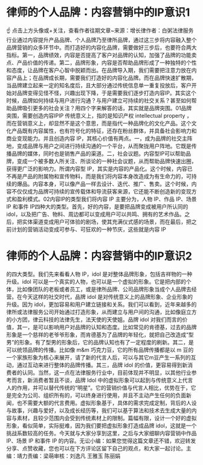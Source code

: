 # 律师的个人品牌：内容营销中的IP意识1

☝ 点击上方头像或+关注，查看作者往期文章~来源：增长律作者：白粥法律服务行业通过内容提升产品品牌、个人品牌乃至律所品牌，通过这三步将内容融入整个品牌营销的众多环节中。而打造好的内容化品牌，需要做好三步后，也要符合两大指标。第一，品牌绩效，内容是否提高了客户对品牌的认知，加强了品牌的功能卖点、产品价值的传递。第二，品牌形象，内容是否帮助品牌形成了一种独特的个性和态度，让品牌在客户心智中脱颖而出。在品牌导入期，我们需要把注意力放在内容产品上；在品牌成长期，需要我们打造好的内容化品牌。而在品牌快速扩散期，当品牌建立起来一定的知名度后，且大部分通过传统信息单一重复投放后，客户开始对品牌变得见怪不怪，兴趣出现下降，于是需要我们逐步打造内容IP。其实这个时候，品牌如何持续与用户进行沟通？与用户建立可持续的社交关系？甚至如何帮助品牌吸引更多的社会关注？用四个字来解答的话，其实就是品牌突围。01品牌突围，需要创造内容IPIP 传统意义上，指的是知识产权 intellectual property ，而在营销意义上，却显然不是这个意思，而是指代一种品牌化的文化产品。这个文化产品既有内容属性，也有符号化的特征，还存在粉丝群体，并具备社会影响力和商业变现能力。并且创造内容 IP，其核心价值有两点。一，成为品牌的社交主阵地，变成品牌与用户之间进行持续沟通的一个平台，从而聚拢用户阵地。它既是传播品牌的媒体，同时也是销售产品的渠道。二，社会议题。内容型IP可以帮助品牌，变成一个被多数人所关注、所谈论的一种社会议题，从而帮助品牌快速出圈，获得更广泛的影响力。所谓内容型 IP，其实是内容的产品化。这个时候，内容已不再是产品的附属物和宣传物料，而是我们将内容本身改造成为有生命力的，可持续的爆品。内容本身，可以像产品一样去设计、迭代、推广、售卖。这个时候，内容不仅仅成为品牌可持续的宣传载体和导流获客来源，它还能不断创造新的变现方式和盈利模式。02内容IP的类型我们将内容 IP 主要分为，人物 IP、作品 IP、场景 IP 和事件 IP四种大的类型。首先，好的内容，是要把品牌变成被用户所认同的 idoI，以及把广告、物料、周边都可以变成用户可以共鸣、拥有的艺术作品。之后，把实体渠道变成用户可体验的剧场，使其充满仪式感的场景，而在最后，把之前计划的营销活动变成可参与、可狂欢的一种节庆，这些就是内容 IP

# 律师的个人品牌：内容营销中的IP意识2

 的四大类型。我们先来看看人物 IP，idol 是对整体品牌形象，包括吉祥物的一种升级。idol 可以是一个真实的人物，也可以是一个虚拟的形象。它是把内部的个体，比如像团队的老板或者员工，或是律所品牌、公司品牌形象当成个人品牌去经营。在今天这样的社交时代，品牌 idol 是对传统意义上的品牌形象、企业形象的升级。因为 idol，更加容易和用户建立链接和关系。我们可以看到，近年来越多的律所或法律服务公司开始通过打造形象，从而建立与用户间的沟通，比如像庭立方的小方团，律云科技的法律先生，法天使的天使姐。品牌 idol 对我们而言的价值，其一，是可以影响用户对品牌的认知和态度。比如常见的肯德基，过去的品牌形象是一个慈祥的老爷爷形象，而肯德基为了品牌的年轻化，就把自己改造成“型男”的形象。有了型男的形象后，它的品牌认知也有了一定程度的刷新。其二，是可以统领品牌的传播。比如像 m&m 巧克力豆，它的所有品牌传播都是以 m 豆的一个家族形象为核心来展开，请了新的代言人后，可以与其它m豆产生一系列的互动，通过互动来进行整体的品牌传播。其三，品牌 idol 的价值，更容易得到新消费者的认同。当然，这一点在法律服务行业中，目前体现并不明显，以其他行业参考而言，新消费者暂且不谈，品牌 Idol 中的虚拟形象可以起到与传统意义上代言人的作用，并可以替代传统的“明星”。它的营销价值与代言人相比，优势在于，它是完全为公司、组织所有的，可以终身进行使用，并且不主动产生任何的负面新闻，也不需要大额的代言费用。虚拟形象基于，具体的需求完成定制，背后的人设与故事，兴趣与爱好，以及成长经历等，我们可以基于算法和技术去生成大量的内容与素材，且较少范围内会受到传统素材上的限制。篇幅有限，设计一个好的虚拟形象，看似简单，实际挺难，因为我们要把虚拟形象打造成品牌 idol，这就是一个挑战系数较高的任务。今天就与大家分享到这里，之后与大家细聊内容营销中作品 IP、场景 IP 和事件 IP 的内容。无讼小编：如果您觉得这篇文章还不错，欢迎转发分享、点赞收藏，您也可以在下方评论区留下自己的观点，和大家一起讨论。主编：靖力责编：梁萌审核：刘逸凡 王雅玉 陈丽娟

